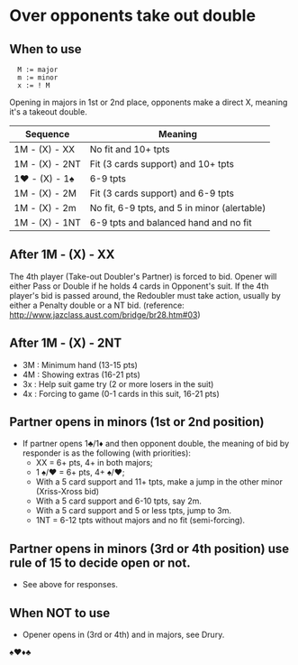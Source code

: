 # Over opponents take out double



## When to use

````
  M := major
  m := minor
  x := ! M
````

Opening in majors in 1st or 2nd place, opponents make a direct X, meaning it's a takeout double.

| Sequence | Meaning |
| ---- | ---- |
| 1M - (X) - XX | No fit and 10+ tpts |
| 1M - (X) - 2NT | Fit (3 cards support) and 10+ tpts |
| 1♥ - (X) - 1♠  | 6-9 tpts |
| 1M - (X) - 2M  | Fit (3 cards support) and 6-9 tpts |
| 1M - (X) - 2m  | No fit, 6-9 tpts, and 5 in minor (alertable) |
| 1M - (X) - 1NT  | 6-9 tpts and balanced hand and no fit |

## After 1M - (X) - XX

The 4th player (Take-out Doubler's Partner) is forced to bid. Opener will either Pass or Double if he holds 4 cards in Opponent's suit.
If the 4th player's bid is passed around, the Redoubler must take action, usually by either a Penalty double or a NT bid. (reference: http://www.jazclass.aust.com/bridge/br28.htm#03)

## After 1M - (X) - 2NT

- 3M : Minimum hand (13-15 pts)
- 4M : Showing extras (16-21 pts)
- 3x : Help suit game try (2 or more losers in the suit)
- 4x : Forcing to game (0-1 cards in this suit, 16-21 pts)

## Partner opens in minors (1st or 2nd position)
- If partner opens 1♣/1♦ and then opponent double, the meaning of bid by responder is as the following (with priorities):
  - XX = 6+ pts, 4+ in both majors; 
  - 1 ♠/♥ = 6+ pts, 4+ ♠/♥; 
  - With a 5 card support and 11+ tpts, make a jump in the other minor (Xriss-Xross bid)
  - With a 5 card support and 6-10 tpts, say 2m.
  - With a 5 card support and 5 or less tpts, jump to 3m.
  - 1NT = 6-12 tpts without majors and no fit (semi-forcing). 

## Partner opens in minors (3rd or 4th position) use rule of 15 to decide open or not.
- See above for responses.

## When NOT to use 
- Opener opens in (3rd or 4th) and in majors, see Drury.

♠♥♦♣

